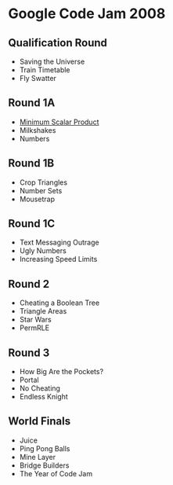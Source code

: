 Google Code Jam 2008
====================

## Qualification Round
* Saving the Universe
* Train Timetable
* Fly Swatter

## Round 1A
* [Minimum Scalar Product](minimum-scalar/)
* Milkshakes
* Numbers

## Round 1B
* Crop Triangles
* Number Sets
* Mousetrap

## Round 1C
* Text Messaging Outrage
* Ugly Numbers
* Increasing Speed Limits

## Round 2
* Cheating a Boolean Tree
* Triangle Areas
* Star Wars
* PermRLE

## Round 3
* How Big Are the Pockets?
* Portal
* No Cheating
* Endless Knight

## World Finals
* Juice
* Ping Pong Balls
* Mine Layer
* Bridge Builders
* The Year of Code Jam
